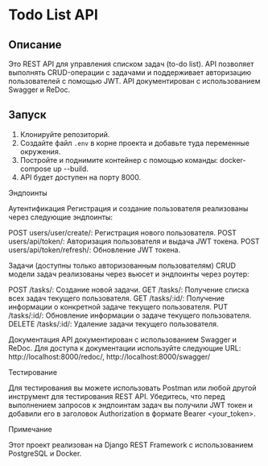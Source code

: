 # Todo List API

## Описание

Это REST API для управления списком задач (to-do list). 
API позволяет выполнять CRUD-операции с задачами и поддерживает авторизацию пользователей с помощью JWT. 
API документирован с использованием Swagger и ReDoc.

## Запуск

1. Клонируйте репозиторий.
2. Создайте файл `.env` в корне проекта и добавьте туда переменные окружения.
3. Постройте и поднимите контейнер с помощью команды: docker-compose up --build.
4. API будет доступен на порту 8000.

Эндпоинты

Аутентификация
Регистрация и создание пользователя реализованы через следующие эндпоинты:

POST users/user/create/: Регистрация нового пользователя.
POST users/api/token/: Авторизация пользователя и выдача JWT токена.
POST users/api/token/refresh/: Обновление JWT токена.

Задачи (доступны только авторизованным пользователям)
CRUD модели задач реализованы через вьюсет и эндпоинты через роутер:

POST /tasks/: Создание новой задачи.
GET /tasks/: Получение списка всех задач текущего пользователя.
GET /tasks/:id/: Получение информации о конкретной задаче текущего пользователя.
PUT /tasks/:id/: Обновление информации о задаче текущего пользователя.
DELETE /tasks/:id/: Удаление задачи текущего пользователя.

Документация
API документирован с использованием Swagger и ReDoc. 
Для доступа к документации используйте следующие URL: http://localhost:8000/redoc/, http://localhost:8000/swagger/

Тестирование

Для тестирования вы можете использовать Postman или любой другой инструмент для тестирования REST API. 
Убедитесь, что перед выполнением запросов к эндпоинтам задач вы получили JWT токен и добавили его в заголовок 
Authorization в формате Bearer <your_token>.

Примечание

Этот проект реализован на Django REST Framework с использованием PostgreSQL и Docker.